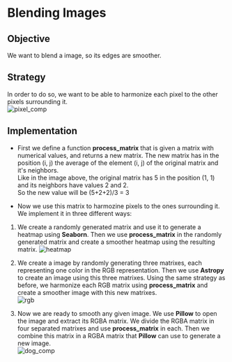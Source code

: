 # Blending Images

## Objective
We want to blend a image, so its edges are smoother.

## Strategy
In order to do so, we want to be able to harmonize each pixel to the other pixels surrounding it.  
![pixel_comp](https://user-images.githubusercontent.com/112963325/197756584-1d3dd28e-5365-4c41-a0a4-d47e32042b0c.png)


## Implementation
* First we define a function **process_matrix** that is given a matrix with numerical values, and returns a new matrix.
The new matrix has in the position (i, j) the average of the element (i, j) of the original matrix and it's neighbors.  
Like in the image above, the original matrix has 5 in the position (1, 1) and its neighbors have values 2 and 2.   
So the new value will be (5+2+2)/3 = 3
  
* Now we use this matrix to harmozine pixels to the ones surrounding it.  We implement it in three different ways:

1. We create a randomly generated matrix and use it to generate a heatmap using **Seaborn**. 
Then we use **process_matrix** in the randomly generated matrix and create a smoother heatmap using the resulting matrix.
![heatmap](https://user-images.githubusercontent.com/112963325/197753937-26d81c0c-57a4-4b35-bb9a-cefd17866294.png)

2. We create a image by randomly generating three matrixes, each representing one color in the RGB representation. 
Then we use **Astropy** to create an image using this three matrixes. 
Using the same strategy as before, we harmonize each RGB matrix using **process_matrix** and create a smoother image with this new matrixes.  
![rgb](https://user-images.githubusercontent.com/112963325/197754402-260603e0-77c2-4eb7-8995-512cb4f73675.png)


3. Now we are ready to smooth any given image. We use **Pillow** to open the image and extract its RGBA matrix. 
We divide the RGBA matrix in four separated matrixes and use **process_matrix** in each. 
Then we combine this matrix in a RGBA matrix that **Pillow** can use to generate a new image.  
![dog_comp](https://user-images.githubusercontent.com/112963325/197754602-3b284bff-f849-4281-84c5-4db0196aaf2e.png)


